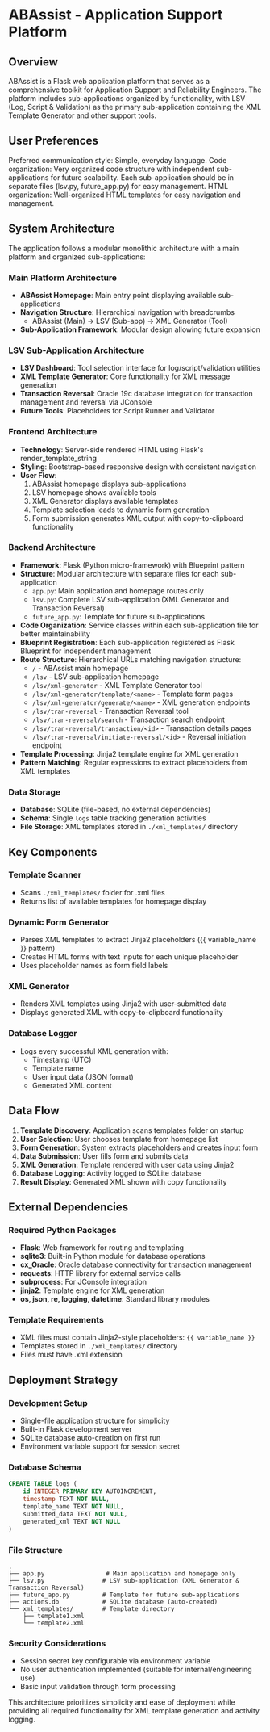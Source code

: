 # ABAssist - Application Support Platform

## Overview

ABAssist is a Flask web application platform that serves as a comprehensive toolkit for Application Support and Reliability Engineers. The platform includes sub-applications organized by functionality, with LSV (Log, Script & Validation) as the primary sub-application containing the XML Template Generator and other support tools.

## User Preferences

Preferred communication style: Simple, everyday language.
Code organization: Very organized code structure with independent sub-applications for future scalability. Each sub-application should be in separate files (lsv.py, future_app.py) for easy management.
HTML organization: Well-organized HTML templates for easy navigation and management.

## System Architecture

The application follows a modular monolithic architecture with a main platform and organized sub-applications:

### Main Platform Architecture
- **ABAssist Homepage**: Main entry point displaying available sub-applications
- **Navigation Structure**: Hierarchical navigation with breadcrumbs
  - ABAssist (Main) → LSV (Sub-app) → XML Generator (Tool)
- **Sub-Application Framework**: Modular design allowing future expansion

### LSV Sub-Application Architecture
- **LSV Dashboard**: Tool selection interface for log/script/validation utilities
- **XML Template Generator**: Core functionality for XML message generation
- **Transaction Reversal**: Oracle 19c database integration for transaction management and reversal via JConsole
- **Future Tools**: Placeholders for Script Runner and Validator

### Frontend Architecture
- **Technology**: Server-side rendered HTML using Flask's render_template_string
- **Styling**: Bootstrap-based responsive design with consistent navigation
- **User Flow**: 
  1. ABAssist homepage displays sub-applications
  2. LSV homepage shows available tools
  3. XML Generator displays available templates
  4. Template selection leads to dynamic form generation
  5. Form submission generates XML output with copy-to-clipboard functionality

### Backend Architecture
- **Framework**: Flask (Python micro-framework) with Blueprint pattern
- **Structure**: Modular architecture with separate files for each sub-application
  - `app.py`: Main application and homepage routes only
  - `lsv.py`: Complete LSV sub-application (XML Generator and Transaction Reversal)
  - `future_app.py`: Template for future sub-applications
- **Code Organization**: Service classes within each sub-application file for better maintainability
- **Blueprint Registration**: Each sub-application registered as Flask Blueprint for independent management
- **Route Structure**: Hierarchical URLs matching navigation structure:
  - `/` - ABAssist main homepage
  - `/lsv` - LSV sub-application homepage  
  - `/lsv/xml-generator` - XML Template Generator tool
  - `/lsv/xml-generator/template/<name>` - Template form pages
  - `/lsv/xml-generator/generate/<name>` - XML generation endpoints
  - `/lsv/tran-reversal` - Transaction Reversal tool
  - `/lsv/tran-reversal/search` - Transaction search endpoint
  - `/lsv/tran-reversal/transaction/<id>` - Transaction details pages
  - `/lsv/tran-reversal/initiate-reversal/<id>` - Reversal initiation endpoint
- **Template Processing**: Jinja2 template engine for XML generation
- **Pattern Matching**: Regular expressions to extract placeholders from XML templates

### Data Storage
- **Database**: SQLite (file-based, no external dependencies)
- **Schema**: Single `logs` table tracking generation activities
- **File Storage**: XML templates stored in `./xml_templates/` directory

## Key Components

### Template Scanner
- Scans `./xml_templates/` folder for .xml files
- Returns list of available templates for homepage display

### Dynamic Form Generator
- Parses XML templates to extract Jinja2 placeholders ({{ variable_name }} pattern)
- Creates HTML forms with text inputs for each unique placeholder
- Uses placeholder names as form field labels

### XML Generator
- Renders XML templates using Jinja2 with user-submitted data
- Displays generated XML with copy-to-clipboard functionality

### Database Logger
- Logs every successful XML generation with:
  - Timestamp (UTC)
  - Template name
  - User input data (JSON format)
  - Generated XML content

## Data Flow

1. **Template Discovery**: Application scans templates folder on startup
2. **User Selection**: User chooses template from homepage list
3. **Form Generation**: System extracts placeholders and creates input form
4. **Data Submission**: User fills form and submits data
5. **XML Generation**: Template rendered with user data using Jinja2
6. **Database Logging**: Activity logged to SQLite database
7. **Result Display**: Generated XML shown with copy functionality

## External Dependencies

### Required Python Packages
- **Flask**: Web framework for routing and templating
- **sqlite3**: Built-in Python module for database operations
- **cx_Oracle**: Oracle database connectivity for transaction management
- **requests**: HTTP library for external service calls
- **subprocess**: For JConsole integration
- **jinja2**: Template engine for XML generation
- **os, json, re, logging, datetime**: Standard library modules

### Template Requirements
- XML files must contain Jinja2-style placeholders: `{{ variable_name }}`
- Templates stored in `./xml_templates/` directory
- Files must have .xml extension

## Deployment Strategy

### Development Setup
- Single-file application structure for simplicity
- Built-in Flask development server
- SQLite database auto-creation on first run
- Environment variable support for session secret

### Database Schema
```sql
CREATE TABLE logs (
    id INTEGER PRIMARY KEY AUTOINCREMENT,
    timestamp TEXT NOT NULL,
    template_name TEXT NOT NULL,
    submitted_data TEXT NOT NULL,
    generated_xml TEXT NOT NULL
)
```

### File Structure
```
.
├── app.py                 # Main application and homepage only
├── lsv.py                # LSV sub-application (XML Generator & Transaction Reversal)
├── future_app.py         # Template for future sub-applications
├── actions.db            # SQLite database (auto-created)
└── xml_templates/        # Template directory
    ├── template1.xml
    └── template2.xml
```

### Security Considerations
- Session secret key configurable via environment variable
- No user authentication implemented (suitable for internal/engineering use)
- Basic input validation through form processing

This architecture prioritizes simplicity and ease of deployment while providing all required functionality for XML template generation and activity logging.